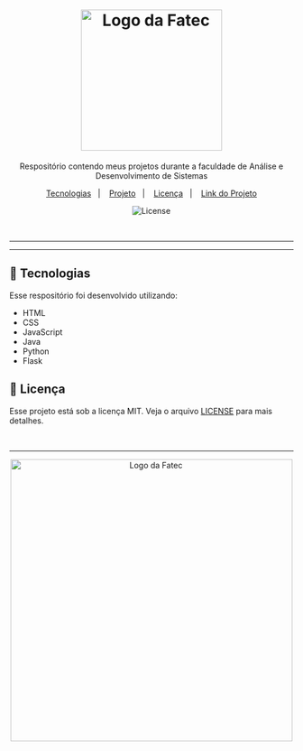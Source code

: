 <h1 align="center">
  <img alt="Logo da Fatec" src="https://github.com/user-attachments/assets/5a661ec0-6e20-4a92-9c67-63f107de92d9" width="250px">
</h1>

<p align="center">
 Respositório contendo meus projetos durante a faculdade de Análise e Desenvolvimento de Sistemas
</p>

<p align="center">
  <a href="#-tecnologias">Tecnologias</a>&nbsp;&nbsp;&nbsp;|&nbsp;&nbsp;&nbsp;
  <a href="#-projeto">Projeto</a>&nbsp;&nbsp;&nbsp;|&nbsp;&nbsp;&nbsp;
  <a href="#-licença">Licença</a>&nbsp;&nbsp;&nbsp;|&nbsp;&nbsp;&nbsp;
  <a href="#-link-do-projeto">Link do Projeto</a>
</p>

<p align="center">
  <img alt="License" src="https://img.shields.io/static/v1?label=license&message=MIT&color=0F172A&labelColor=1D4ED8">
</p>

<br>

---

<!--
##  📂 Projeto

<p align="center">
  <img alt="Projeto" src="">
</p>
-->

---

## 🚀 Tecnologias

Esse respositório foi desenvolvido utilizando:

- HTML
- CSS
- JavaScript
- Java
- Python
- Flask

<!--
## 🔗 Link do Projeto

Para acessar o projeto <a href="https://curso-git-github-guanabara.vercel.app/" target="_blank">Clique Aqui</a>.
-->

## 📝 Licença

Esse projeto está sob a licença MIT. Veja o arquivo [LICENSE](./LICENSE) para mais detalhes.

<br>

---

<p align="center">
  <img alt="Logo da Fatec" src="https://github.com/user-attachments/assets/a575f31e-32ec-4cda-92e2-5133bf2bb4fb" width="500px"/>
</p>
